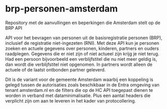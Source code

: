 # brp-personen-amsterdam
Repository met de aanvullingen en beperkingen die Amsterdam stelt op de BRP API

API voor het bevragen van personen uit de basisregistratie personen (BRP), inclusief de registratie niet-ingezeten (RNI). Met deze API kun je personen zoeken en actuele gegevens over personen, kinderen, partners en ouders raadplegen.
Gegevens die er niet zijn of niet actueel zijn krijg je niet terug. Had een persoon bijvoorbeeld een verblijfstitel die nu niet meer geldig is, dan wordt die verblijfstitel niet opgenomen. In partners wordt alleen de actuele of de laatst ontbonden partner geleverd.

Dit is de variant voor de gemeente Amsterdam waarbij een koppeling is gelegd tussen de autorisaties zoals beschikbaar in de Entra omgeving van tenant amsterdam.nl en de filters die op de HC API toegepast dienen te worden in verband met dataminimalisatie.
Plus een aantal headers die verplicht zijn om aan te leveren in het kader van protocollering.
